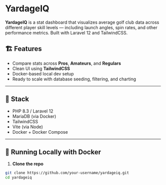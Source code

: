 # YardageIQ

**YardageIQ** is a stat dashboard that visualizes average golf club data across different player skill levels — including launch angles, spin rates, and other performance metrics. Built with Laravel 12 and TailwindCSS.

## 🏗️ Features

- Compare stats across **Pros**, **Amateurs**, and **Regulars**
- Clean UI using **TailwindCSS**
- Docker-based local dev setup
- Ready to scale with database seeding, filtering, and charting

---

## 🚀 Stack

- PHP 8.3 / Laravel 12
- MariaDB (via Docker)
- TailwindCSS
- Vite (via Node)
- Docker + Docker Compose

---

## 🐳 Running Locally with Docker

1. **Clone the repo**

```bash
git clone https://github.com/your-username/yardageiq.git
cd yardageiq
